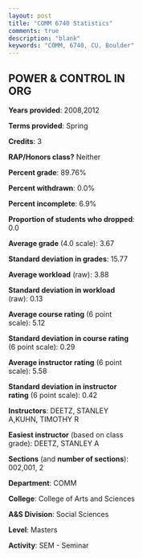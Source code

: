 ```yaml
---
layout: post
title: "COMM 6740 Statistics"
comments: true
description: "blank"
keywords: "COMM, 6740, CU, Boulder"
--- 
```

<head>
<script src="https://ajax.googleapis.com/ajax/libs/jquery/2.1.3/jquery.min.js"></script>
<script src="https://dl.dropboxusercontent.com/s/pc42nxpaw1ea4o9/highcharts.js?dl=0"></script>
<!-- <script src="../assets/js/highcharts.js"></script> -->
<style type="text/css">@font-face {
	font-family: "Bebas Neue";
	src: url(https://www.filehosting.org/file/details/544349/BebasNeue%20Regular.otf) format("opentype");
	}
	h1.Bebas { 
		font-family: "Bebas Neue", Verdana, Tahoma;
	}
</style>
</head>
<body>
	<div id="container" style="float: right; width: 45%; height: 88%; margin-left: 2.5%; margin-right: 2.5%;"></div>
	<script language="JavaScript">
		$(document).ready(function() {
		var chart = {type: 'column'};
		var title = {text: 'Grade Distribution'};
		var xAxis = {categories: ['A','B','C','D','F'],crosshair: true};
		var yAxis = {min: 0,title: {text: 'Percentage'}};
		var tooltip = {headerFormat: '<center><b><span style="font-size:20px">{point.key}</span></b></center>',
		               pointFormat: '<td style="padding:0"><b>{point.y:.1f}%</b></td>',
		               footerFormat: '</table>',shared: true,useHTML: true};
		var plotOptions = {column: {pointPadding: 0.0,borderWidth: 0}};  
		var credits = {enabled: false};var series= [{name: 'Percent',data: [69.23,26.92,3.85,0.0,0.0,]}];
		var json = {};
		json.chart = chart;
		json.title = title;
		json.tooltip = tooltip;
		json.xAxis = xAxis;
		json.yAxis = yAxis;  
		json.series = series;
		json.plotOptions = plotOptions;  
		json.credits = credits;
		$('#container').highcharts(json);
	});
	</script>
</body>
			   
## POWER & CONTROL IN ORG

**Years provided**: 2008,2012

**Terms provided**: Spring

**Credits**: 3

**RAP/Honors class?** Neither

**Percent grade**: 89.76%

**Percent withdrawn**: 0.0%

**Percent incomplete**: 6.9%

**Proportion of students who dropped**: 0.0

**Average grade** (4.0 scale): 3.67

**Standard deviation in grades**: 15.77

**Average workload** (raw): 3.88

**Standard deviation in workload** (raw): 0.13

**Average course rating** (6 point scale): 5.12

**Standard deviation in course rating** (6 point scale): 0.29

**Average instructor rating** (6 point scale): 5.58

**Standard deviation in instructor rating** (6 point scale): 0.42

**Instructors**: DEETZ, STANLEY A,KUHN, TIMOTHY R

**Easiest instructor** (based on class grade): DEETZ, STANLEY A

**Sections** (and **number of sections**): 002,001, 2

**Department**: COMM

**College**: College of Arts and Sciences

**A&S Division**: Social Sciences

**Level**: Masters

**Activity**: SEM - Seminar